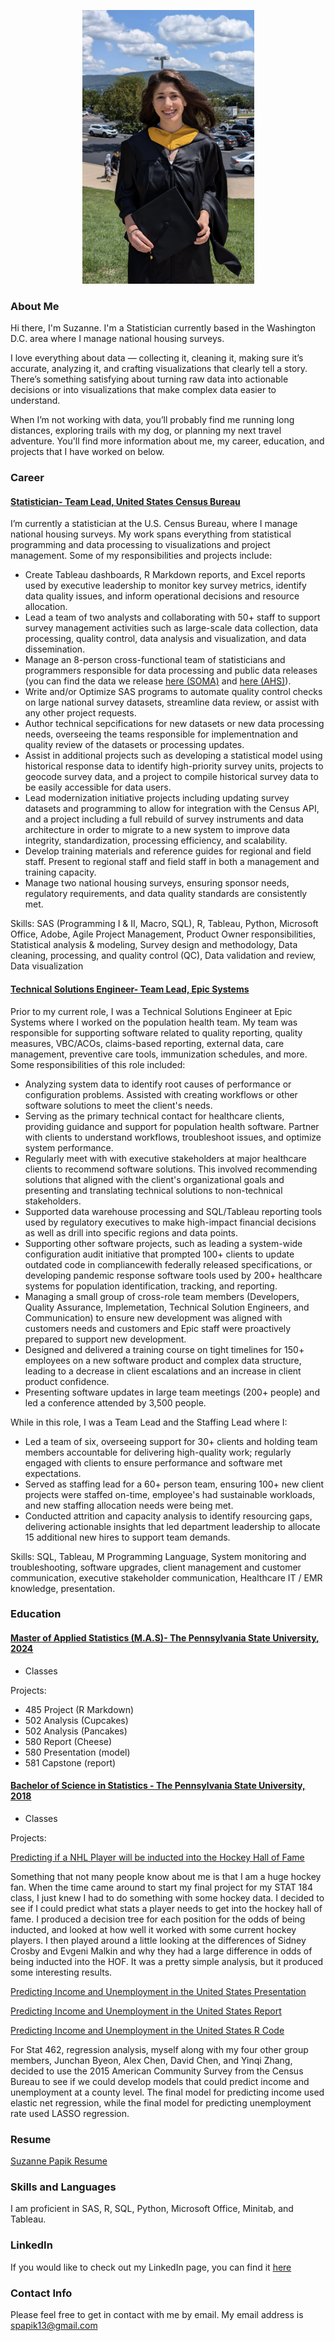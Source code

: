 
<p align="center">
<img src="https://github.com/smpapik/smpapik.github.io/blob/master/PXL_20240810_171931277.jpeg?raw=true" width="275">
</p>

### About Me
Hi there, I'm Suzanne. I'm a Statistician currently based in the Washington D.C. area where I manage national housing surveys.

I love everything about data — collecting it, cleaning it, making sure it’s accurate, analyzing it, and crafting visualizations that clearly tell a story. There’s something satisfying about turning raw data into actionable decisions or into visualizations that make complex data easier to understand.

When I’m not working with data, you’ll probably find me running long distances, exploring trails with my dog, or planning my next travel adventure. You'll find more information about me, my career, education, and projects that I have worked on below.

### Career

#### <ins>Statistician- Team Lead, United States Census Bureau</ins>

I’m currently a statistician at the U.S. Census Bureau, where I manage national housing surveys. My work spans everything from statistical programming and data processing to visualizations and project management. Some of my responsibilities and projects include:
* Create Tableau dashboards, R Markdown reports, and Excel reports used by executive leadership to monitor key survey metrics, identify data quality issues, and inform operational decisions and resource allocation.
* Lead a team of two analysts and collaborating with 50+ staff to support survey management activities such as large-scale data collection, data processing, quality control, data analysis and visualization, and data dissemination.
* Manage an 8-person cross-functional team of statisticians and programmers responsible for data processing and public data releases (you can find the data we release [here (SOMA)](https://www.census.gov/programs-surveys/soma.html) and [here (AHS)](https://www.census.gov/programs-surveys/ahs.html)).
* Write and/or Optimize SAS programs to automate quality control checks on large national survey datasets, streamline data review, or assist with any other project requests.
* Author technical sepcifications for new datasets or new data processing needs, overseeing the teams responsible for implementnation and quality review of the datasets or processing updates.
* Assist in additional projects such as developing a statistical model using historical response data to identify high-priority survey units, projects to geocode survey data, and a project to compile historical survey data to be easily accessible for data users. 
* Lead modernization initiative projects including updating survey datasets and programming to allow for integration with the Census API, and a project including a full rebuild of survey instruments and data architecture in order to migrate to a new system to improve data integrity, standardization, processing efficiency, and scalability.
* Develop training materials and reference guides for regional and field staff. Present to regional staff and field staff in both a management and training capacity.
* Manage two national housing surveys, ensuring sponsor needs, regulatory requirements, and data quality standards are consistently met.

Skills: SAS (Programming I & II, Macro, SQL), R, Tableau, Python, Microsoft Office, Adobe, Agile Project Management, Product Owner responsibilities, Statistical analysis & modeling, Survey design and methodology, Data cleaning, processing, and quality control (QC), Data validation and review, Data visualization



#### <ins>Technical Solutions Engineer- Team Lead, Epic Systems</ins>

Prior to my current role, I was a Technical Solutions Engineer at Epic Systems where I worked on the population health team. My team was responsible for supporting software related to quality reporting, quality measures, VBC/ACOs, claims-based reporting, external data, care management, preventive care tools, immunization schedules, and more.  Some responsibilities of this role included:
* Analyzing system data to identify root causes of performance or configuration problems. Assisted with creating workflows or other software solutions to meet the client's needs.
* Serving as the primary technical contact for healthcare clients, providing guidance and support for population health software. Partner with clients to understand workflows, troubleshoot issues, and optimize system performance.
* Regularly meet with with executive stakeholders at major healthcare clients to recommend software solutions. This involved recommending solutions that aligned with the client's organizational goals and presenting and translating technical solutions to non-technical stakeholders.
* Supported data warehouse processing and SQL/Tableau reporting tools used by regulatory executives to make high-impact financial decisions as well as drill into specific regions and data points.
* Supporting other software projects, such as leading a system-wide configuration audit initiative that prompted 100+ clients to update outdated code in compliancewith federally released specifications, or developing pandemic response software tools used by 200+ healthcare systems for population identification, tracking, and reporting.
* Managing a small group of cross-role team members (Developers, Quality Assurance, Implemetation, Technical Solution Engineers, and Communication) to ensure new development was aligned with customers needs and customers and Epic staff were proactively prepared to support new development.
* Designed and delivered a training course on tight timelines for 150+ employees on a new software product and complex data structure, leading to a decrease in client escalations and an increase in client product confidence.
* Presenting software updates in large team meetings (200+ people) and led a conference attended by 3,500 people.

While in this role, I was a Team Lead and the Staffing Lead where I:
* Led a team of six, overseeing support for 30+ clients and holding team members accountable for delivering high-quality work; regularly engaged with clients to ensure performance and software met expectations.
* Served as staffing lead for a 60+ person team, ensuring 100+ new client projects were staffed on-time, employee's had sustainable workloads, and new staffing allocation needs were being met.
* Conducted attrition and capacity analysis to identify resourcing gaps, delivering actionable insights that led department leadership to allocate 15 additional new hires to support team demands.

Skills: SQL, Tableau, M Programming Language, System monitoring and troubleshooting, software upgrades, client management and customer communication, executive stakeholder communication, Healthcare IT / EMR knowledge, presentation.


### Education

#### <ins>Master of Applied Statistics (M.A.S)- The Pennsylvania State University, 2024 </ins>

- Classes

Projects:
- 485 Project (R Markdown)
- 502 Analysis (Cupcakes)
- 502 Analysis (Pancakes)
- 580 Report (Cheese)
- 580 Presentation (model)
- 581 Capstone (report)



#### <ins>Bachelor of Science in Statistics - The Pennsylvania State University, 2018 </ins>

- Classes

Projects:

[Predicting if a NHL Player will be inducted into the Hockey Hall of Fame](https://smpapik.github.io/FinalProject184/FinalMarkdown) 

Something that not many people know about me is that I am a huge hockey fan. When the time came around to start my final project for my STAT 184 class, I just knew I had to do something with some hockey data. I decided to see if I could predict what stats a player needs to get into the hockey hall of fame. I produced a decision tree for each position for the odds of being inducted, and looked at how well it worked with some current hockey players. I then played around a little looking at the differences of Sidney Crosby and Evgeni Malkin and why they had a large difference in odds of being inducted into the HOF. It was a pretty simple analysis, but it produced some interesting results.

[Predicting Income and Unemployment in the United States Presentation](https://smpapik.github.io/STAT462ProjectPresentation.pdf)

[Predicting Income and Unemployment in the United States Report](https://smpapik.github.io/STAT462-FinalReport.pdf)

[Predicting Income and Unemployment in the United States R Code](https://smpapik.github.io/fin.R)

For Stat 462, regression analysis, myself along with my four other group members, Junchan Byeon, Alex Chen, David Chen, and Yinqi Zhang, decided to use the 2015 American Community Survey from the Census Bureau to see if we could develop models that could predict income and unemployment at a county level. The final model for predicting income used elastic net regression, while the final model for predicting unemployment rate used LASSO regression.  

### Resume
[Suzanne Papik Resume](https://smpapik.github.io/SuzannePapik.pdf)

### Skills and Languages
I am proficient in SAS, R, SQL, Python, Microsoft Office, Minitab, and Tableau.

### LinkedIn
If you would like to check out my LinkedIn page, you can find it [here](https://www.linkedin.com/in/suzanne-papik-6958a9125/)

### Contact Info
Please feel free to get in contact with me by email. My email address is spapik13@gmail.com


